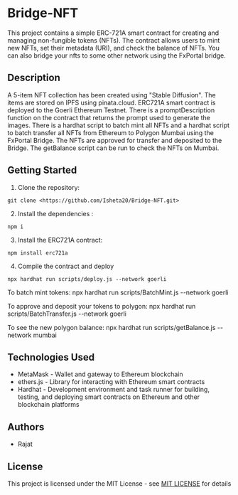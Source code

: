# Bridge-NFT

This project contains a simple ERC-721A smart contract for creating and managing non-fungible tokens (NFTs). The contract allows users to mint new NFTs, set their metadata (URI), and check the balance of NFTs. You can also bridge your nfts to some other network using the FxPortal bridge.

## Description

A 5-item NFT collection has been created using "Stable Diffusion". The items are stored on IPFS using pinata.cloud. ERC721A smart contract is deployed to the Goerli Ethereum Testnet. There is a promptDescription function on the contract that returns the prompt used to generate the images. There is a hardhat script to batch mint all NFTs and a hardhat script to batch transfer all NFTs from Ethereum to Polygon Mumbai using the FxPortal Bridge. The NFTs are approved for transfer and deposited to the Bridge. The getBalance script can be run to check the NFTs on Mumbai.

## Getting Started

1. Clone the repository:

```
git clone <https://github.com/Isheta20/Bridge-NFT.git>
```

2. Install the dependencies :

```
npm i
```

3. Install the ERC721A contract:

```
npm install erc721a
```

4. Compile the contract and deploy

```
npx hardhat run scripts/deploy.js --network goerli

```

To batch mint tokens: npx hardhat run scripts/BatchMint.js --network goerli

To approve and deposit your tokens to polygon: npx hardhat run scripts/BatchTransfer.js --network goerli

To see the new polygon balance: npx hardhat run scripts/getBalance.js --network mumbai

## Technologies Used

- MetaMask - Wallet and gateway to Ethereum blockchain
- ethers.js - Library for interacting with Ethereum smart contracts
- Hardhat - Development environment and task runner for building, testing, and deploying smart contracts on Ethereum and other blockchain platforms

## Authors

- Rajat

## License

This project is licensed under the MIT License - see [MIT LICENSE](LICENSE)
for details
